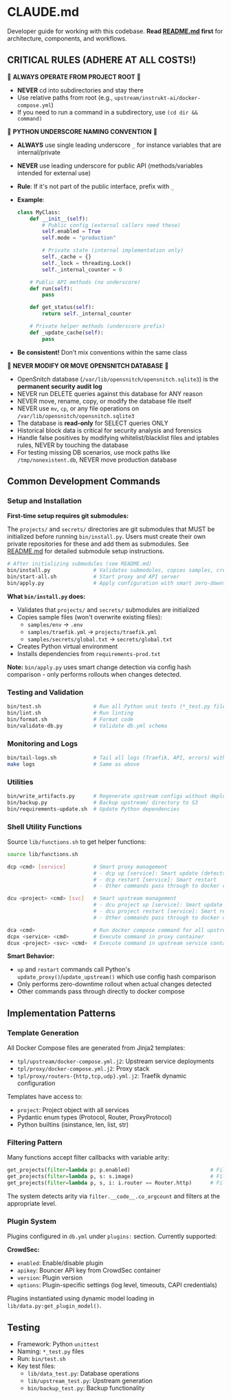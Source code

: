 # CLAUDE.md

Developer guide for working with this codebase. **Read [README.md](README.md) first** for architecture, components, and workflows.

## CRITICAL RULES (ADHERE AT ALL COSTS!)

🚨 **ALWAYS OPERATE FROM PROJECT ROOT** 🚨

- **NEVER** cd into subdirectories and stay there
- Use relative paths from root (e.g., `upstream/instrukt-ai/docker-compose.yml`)
- If you need to run a command in a subdirectory, use `(cd dir && command)`

🚨 **PYTHON UNDERSCORE NAMING CONVENTION** 🚨

- **ALWAYS** use single leading underscore `_` for instance variables that are internal/private
- **NEVER** use leading underscore for public API (methods/variables intended for external use)
- **Rule**: If it's not part of the public interface, prefix with `_`
- **Example**:

  ```python
  class MyClass:
      def __init__(self):
          # Public config (external callers need these)
          self.enabled = True
          self.mode = "production"

          # Private state (internal implementation only)
          self._cache = {}
          self._lock = threading.Lock()
          self._internal_counter = 0

      # Public API methods (no underscore)
      def run(self):
          pass

      def get_status(self):
          return self._internal_counter

      # Private helper methods (underscore prefix)
      def _update_cache(self):
          pass
  ```

- **Be consistent!** Don't mix conventions within the same class

🚨 **NEVER MODIFY OR MOVE OPENSNITCH DATABASE** 🚨

- OpenSnitch database (`/var/lib/opensnitch/opensnitch.sqlite3`) is the **permanent security audit log**
- NEVER run DELETE queries against this database for ANY reason
- NEVER move, rename, copy, or modify the database file itself
- NEVER use `mv`, `cp`, or any file operations on `/var/lib/opensnitch/opensnitch.sqlite3`
- The database is **read-only** for SELECT queries ONLY
- Historical block data is critical for security analysis and forensics
- Handle false positives by modifying whitelist/blacklist files and iptables rules, NEVER by touching the database
- For testing missing DB scenarios, use mock paths like `/tmp/nonexistent.db`, NEVER move production database

## Common Development Commands

### Setup and Installation

**First-time setup requires git submodules:**

The `projects/` and `secrets/` directories are git submodules that MUST be initialized before running `bin/install.py`. Users must create their own private repositories for these and add them as submodules. See [README.md](README.md) for detailed submodule setup instructions.

```bash
# After initializing submodules (see README.md)
bin/install.py              # Validates submodules, copies samples, creates .venv, installs deps
bin/start-all.sh            # Start proxy and API server
bin/apply.py                # Apply configuration with smart zero-downtime updates
```

**What `bin/install.py` does:**
- Validates that `projects/` and `secrets/` submodules are initialized
- Copies sample files (won't overwrite existing files):
  - `samples/env` → `.env`
  - `samples/traefik.yml` → `projects/traefik.yml`
  - `samples/secrets/global.txt` → `secrets/global.txt`
- Creates Python virtual environment
- Installs dependencies from `requirements-prod.txt`

**Note:** `bin/apply.py` uses smart change detection via config hash comparison - only performs rollouts when changes detected.

### Testing and Validation

```bash
bin/test.sh                 # Run all Python unit tests (*_test.py files)
bin/lint.sh                 # Run linting
bin/format.sh               # Format code
bin/validate-db.py          # Validate db.yml schema
```

### Monitoring and Logs

```bash
bin/tail-logs.sh            # Tail all logs (Traefik, API, errors) with flat formatting
make logs                   # Same as above
```

### Utilities

```bash
bin/write_artifacts.py      # Regenerate upstream configs without deploying
bin/backup.py               # Backup upstream/ directory to S3
bin/requirements-update.sh  # Update Python dependencies
```

### Shell Utility Functions

Source `lib/functions.sh` to get helper functions:

```bash
source lib/functions.sh

dcp <cmd> [service]         # Smart proxy management
                            # - dcp up [service]: Smart update (detects changes)
                            # - dcp restart [service]: Smart restart
                            # - Other commands pass through to docker compose

dcu <project> <cmd> [svc]   # Smart upstream management
                            # - dcu project up [service]: Smart update with auto-rollout
                            # - dcu project restart [service]: Smart restart
                            # - Other commands pass through to docker compose

dca <cmd>                   # Run docker compose command for all upstream projects
dcpx <service> <cmd>        # Execute command in proxy container
dcux <project> <svc> <cmd>  # Execute command in upstream service container
```

**Smart Behavior:**

- `up` and `restart` commands call Python's `update_proxy()`/`update_upstream()` which use config hash comparison
- Only performs zero-downtime rollout when actual changes detected
- Other commands pass through directly to docker compose

## Implementation Patterns

### Template Generation

All Docker Compose files are generated from Jinja2 templates:

- `tpl/upstream/docker-compose.yml.j2`: Upstream service deployments
- `tpl/proxy/docker-compose.yml.j2`: Proxy stack
- `tpl/proxy/routers-{http,tcp,udp}.yml.j2`: Traefik dynamic configuration

Templates have access to:

- `project`: Project object with all services
- Pydantic enum types (Protocol, Router, ProxyProtocol)
- Python builtins (isinstance, len, list, str)

### Filtering Pattern

Many functions accept filter callbacks with variable arity:

```python
get_projects(filter=lambda p: p.enabled)                          # Filter by project
get_projects(filter=lambda p, s: s.image)                         # Filter by service
get_projects(filter=lambda p, s, i: i.router == Router.http)      # Filter by ingress
```

The system detects arity via `filter.__code__.co_argcount` and filters at the appropriate level.

### Plugin System

Plugins configured in `db.yml` under `plugins:` section. Currently supported:

**CrowdSec:**

- `enabled`: Enable/disable plugin
- `apikey`: Bouncer API key from CrowdSec container
- `version`: Plugin version
- `options`: Plugin-specific settings (log level, timeouts, CAPI credentials)

Plugins instantiated using dynamic model loading in `lib/data.py:get_plugin_model()`.

## Testing

- Framework: Python `unittest`
- Naming: `*_test.py` files
- Run: `bin/test.sh`
- Key test files:
  - `lib/data_test.py`: Database operations
  - `lib/upstream_test.py`: Upstream generation
  - `bin/backup_test.py`: Backup functionality
